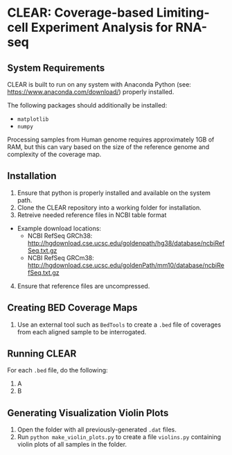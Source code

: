 # CLEAR: Coverage-based Limiting-cell Experiment Analysis for RNA-seq

## System Requirements
CLEAR is built to run on any system with Anaconda Python (see: https://www.anaconda.com/download/) properly installed.

The following packages should additionally be installed:
- `matplotlib`
- `numpy`

Processing samples from Human genome requires approximately 1GB of RAM, but this can vary based on the size of the reference genome and complexity of the coverage map.

## Installation
1. Ensure that python is properly installed and available on the system path.
2. Clone the CLEAR repository into a working folder for installation.
3. Retreive needed reference files in NCBI table format
  - Example download locations:
    - NCBI RefSeq GRCh38: http://hgdownload.cse.ucsc.edu/goldenpath/hg38/database/ncbiRefSeq.txt.gz
    - NCBI RefSeq GRCm38: http://hgdownload.cse.ucsc.edu/goldenPath/mm10/database/ncbiRefSeq.txt.gz
4. Ensure that reference files are uncompressed.

## Creating BED Coverage Maps
1. Use an external tool such as `BedTools` to create a `.bed` file of coverages from each aligned sample to be interrogated. 

## Running CLEAR
For each `.bed` file, do the following:
  1. A
  2. B


## Generating Visualization Violin Plots
1. Open the folder with all previously-generated `.dat` files.
2. Run `python make_violin_plots.py` to create a file `violins.py` containing violin plots of all samples in the folder.
